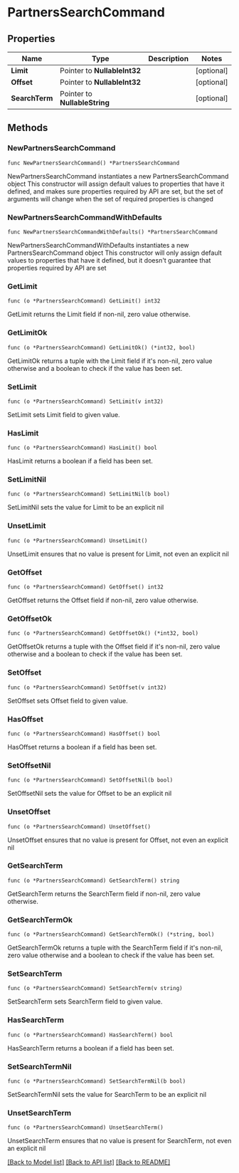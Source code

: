 # PartnersSearchCommand

## Properties

Name | Type | Description | Notes
------------ | ------------- | ------------- | -------------
**Limit** | Pointer to **NullableInt32** |  | [optional] 
**Offset** | Pointer to **NullableInt32** |  | [optional] 
**SearchTerm** | Pointer to **NullableString** |  | [optional] 

## Methods

### NewPartnersSearchCommand

`func NewPartnersSearchCommand() *PartnersSearchCommand`

NewPartnersSearchCommand instantiates a new PartnersSearchCommand object
This constructor will assign default values to properties that have it defined,
and makes sure properties required by API are set, but the set of arguments
will change when the set of required properties is changed

### NewPartnersSearchCommandWithDefaults

`func NewPartnersSearchCommandWithDefaults() *PartnersSearchCommand`

NewPartnersSearchCommandWithDefaults instantiates a new PartnersSearchCommand object
This constructor will only assign default values to properties that have it defined,
but it doesn't guarantee that properties required by API are set

### GetLimit

`func (o *PartnersSearchCommand) GetLimit() int32`

GetLimit returns the Limit field if non-nil, zero value otherwise.

### GetLimitOk

`func (o *PartnersSearchCommand) GetLimitOk() (*int32, bool)`

GetLimitOk returns a tuple with the Limit field if it's non-nil, zero value otherwise
and a boolean to check if the value has been set.

### SetLimit

`func (o *PartnersSearchCommand) SetLimit(v int32)`

SetLimit sets Limit field to given value.

### HasLimit

`func (o *PartnersSearchCommand) HasLimit() bool`

HasLimit returns a boolean if a field has been set.

### SetLimitNil

`func (o *PartnersSearchCommand) SetLimitNil(b bool)`

 SetLimitNil sets the value for Limit to be an explicit nil

### UnsetLimit
`func (o *PartnersSearchCommand) UnsetLimit()`

UnsetLimit ensures that no value is present for Limit, not even an explicit nil
### GetOffset

`func (o *PartnersSearchCommand) GetOffset() int32`

GetOffset returns the Offset field if non-nil, zero value otherwise.

### GetOffsetOk

`func (o *PartnersSearchCommand) GetOffsetOk() (*int32, bool)`

GetOffsetOk returns a tuple with the Offset field if it's non-nil, zero value otherwise
and a boolean to check if the value has been set.

### SetOffset

`func (o *PartnersSearchCommand) SetOffset(v int32)`

SetOffset sets Offset field to given value.

### HasOffset

`func (o *PartnersSearchCommand) HasOffset() bool`

HasOffset returns a boolean if a field has been set.

### SetOffsetNil

`func (o *PartnersSearchCommand) SetOffsetNil(b bool)`

 SetOffsetNil sets the value for Offset to be an explicit nil

### UnsetOffset
`func (o *PartnersSearchCommand) UnsetOffset()`

UnsetOffset ensures that no value is present for Offset, not even an explicit nil
### GetSearchTerm

`func (o *PartnersSearchCommand) GetSearchTerm() string`

GetSearchTerm returns the SearchTerm field if non-nil, zero value otherwise.

### GetSearchTermOk

`func (o *PartnersSearchCommand) GetSearchTermOk() (*string, bool)`

GetSearchTermOk returns a tuple with the SearchTerm field if it's non-nil, zero value otherwise
and a boolean to check if the value has been set.

### SetSearchTerm

`func (o *PartnersSearchCommand) SetSearchTerm(v string)`

SetSearchTerm sets SearchTerm field to given value.

### HasSearchTerm

`func (o *PartnersSearchCommand) HasSearchTerm() bool`

HasSearchTerm returns a boolean if a field has been set.

### SetSearchTermNil

`func (o *PartnersSearchCommand) SetSearchTermNil(b bool)`

 SetSearchTermNil sets the value for SearchTerm to be an explicit nil

### UnsetSearchTerm
`func (o *PartnersSearchCommand) UnsetSearchTerm()`

UnsetSearchTerm ensures that no value is present for SearchTerm, not even an explicit nil

[[Back to Model list]](../README.md#documentation-for-models) [[Back to API list]](../README.md#documentation-for-api-endpoints) [[Back to README]](../README.md)



